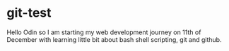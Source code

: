 # git-test
Hello Odin so I am starting my web development journey on 11th of December with learning little bit about bash shell scripting, git and github.